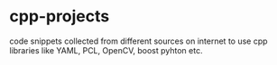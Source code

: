 # cpp-projects
code snippets collected from different sources on internet to use cpp libraries like YAML, PCL, OpenCV, boost pyhton etc.
